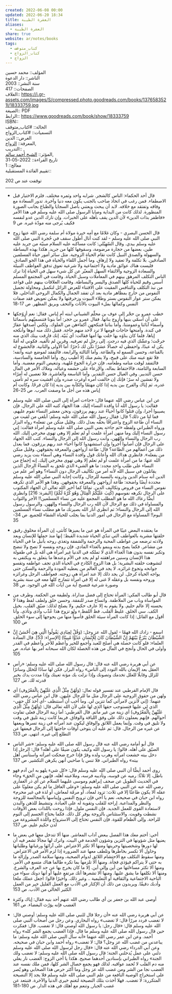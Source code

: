 ```yaml
---  
created: 2022-06-08 00:00  
updated: 2022-06-20 18:34  
title: العشرة الطيبة  
aliases:  
  - العشرة الطيبة  
share: true  
website: ar/notes/books  
tags:  
  - كتاب_متوقف  
  - كتاب_الزواج  
  - الزواج  
---  
```

  
  
  
المؤلف:: محمد حسين  
الناشر:: دار الدعوة  
سنة النشر:: 2003  
الصفحات:: 417  
الغلاف:: <https://i.gr-assets.com/images/S/compressed.photo.goodreads.com/books/1376583521l/18333759.jpg>  
الصيغة:: PDF  
الرابط:: <https://www.goodreads.com/book/show/18333759>  
ISBN::  
الحالة:: #كتاب_متوقف  
التسميات:: #كتاب_الزواج  
الغرض:: الدين  
المعرفة:: [الزواج](%D8%A7%D9%84%D8%B2%D9%88%D8%A7%D8%AC),  
التدريب:: ,  
المؤثر:: [الشيخ أحمد سالم](%D8%A7%D9%84%D8%B4%D9%8A%D8%AE%20%D8%A3%D8%AD%D9%85%D8%AF%20%D8%B3%D8%A7%D9%84%D9%85),  
تاريخ القراءة:: 2022-05-31  
معالج:: 1  
تقييم الفائدة المستقبلية::  
  
توقفت عند ص 202  
  
---  
  
- قال أحد الحكماء: الناس كالشجر. شرابه واحد وثمره مختلف. فلزم الاختيار قبل الاصطفاء. فمن رغب في اتخاذ صاحب بالجنب يكون معه دنيا وآخرة. تدور السعادة مع وفاقه وتفتقد مع خلافه. لابد أن يبحث ويعتني بأصل السجايا والطباع بجانب الصورة المنظورة. لذلك كانت من البداية وصايا الرسول صلى الله عليه وسلم في هذا الأمر «فاظفر بذات الدين» لأن الدين يقف بأهله على الخبرات. وإن تارك الدين عدو لنفسه فكيف يُرجى منه مودّة غيره. ص 9  
  
- قال الحسن البصري - وكان غلامًا مع أمه خيرة مولاة أم سلمة رضي الله عنها زوج النبي صلى الله عليه وسلم - لقد كنت أنال أطول سقف في حُجرة النبي صلى الله عليه وسلم بيدي. وقال السّهِيْلي: كانت مساكنه عليه السلام مبنيّة من جريد عليه طين، بعضها من حجارة مرضومة، وسقوفها كلها من جريد. هكذا بهذه البساطة والسهولة والصدق النبيل كانت تقام الحياة الزوجية. مثل سائر أمور حياة المسلمين الصادقين. بلا تكلفة ولا تعقيد ولا إرهاق. وما أجمل اللقاء والحياة في هذا الجو الصادق. فليست هناك عوائق مادية ولا اجتماعية ولا شرعية تعوق تدفق العواطف النبيلة والسعادة الزوجية والالتقاء السهل المعبّر عن كل شيء سهل في الحياة إذا ترك الناس التكلف المرهق بينهم في المعاملات وسبل الحياة. وقامت في المجتمع المسلم أسس وقيم للحياة كلها الصدق واليسر والبساطة. وقامت العلاقات بينهم على قواعد من نبذ التكلف والتنافس المقيت على الاقتناء للعرض الزائل لتكميل ومحاولة تجميل النفوس من خارج بمظاهر مادية بعد أن تفقد الجمال والكمال الروحي الداخلي. فلا يمكن ستر عوار النفوس بستر وطلاء البيوت وزخرفتها ولا يمكن تعويض فقد صفات النفس وكمالها بملء البيوت بالأثاث والتحف وبريق المظهر. ص 17-18  
  
- خطب عمرو بن حجْر إلى عوف بن محلّم الشيباني ابنته أم إياس. فقال: نعم أزوّجكها على أن أسمّي بنيها وأزوج بناتها. فقال عمرو بن حجر: أما بنونا فتنسميّهم بأسمائنا وأسماء آبائنا وعمومتنا، وأما بناتنا فننكحهن أكفاءهن من الملوك. ولكني أصدقها عقارً في كندة. وأمنحها حاجات قومها لا ترد لأحد منهم حاجة. فقبل ذلك منه أبوها وأنكحه إياها، فلما كان بناؤه بها خلت بها أمها فقالت: أي بُنيّة. إنك فارقت بيتك الذي منه خرجْت؛ وعشّكِ الذي فيه درجت. إلى رجلٍ لم تعرفيه. وقرين لم تألفيه. فكوني له أمَةّ يكن له عبدًا، واحفظي له خصالًا عشرًا تكن لك ذُخرًا: أما الأولى والثانية. فالخشوع له بالقناعة، وحسن السمع له والطاعة. وأما الثالثة والرابعة، فالتفقد لموضع عينه وأنفه؛ فلا تقع عينه منك على قبيح، ولا يشم منك إلا أطيب ريح. وأما الخامسة والسادسة، فالتفقد لوقت منامه وطعامه، فإن حرارة الجوع مُلهبة، وتنغيص النوم مغضبة. وأما السابعة والثامنة، فالاحتفاظ بماله، والإرعاء على حشمه وعياله، وملاك الأمر في المال حسن التدبير. وفي العيال حسن التقدير. وأما التاسعة والعاشرة. فلا تعصين له أمرًاء ولا تفشين له سرً؛ فإنك إن خالفت أمره أوغرت صدره وإن أفشيت سره لم تأمني غدره، ثم إياك والفرح بين يديه إذا كان مهتمًا والكآبة بين يديه إذا كان فرحًا. وكانت أم إياس هذه من أجل ما وصفت العرب. ص 25-26  
  
- عن ابن عباس رضي الله عنهما قال: «جاءت امرأة إلى النبي صلى الله عليه وسلم فقالت: يا رسول الله أنا وافدة النساء إليك. هذا الجهاد كتبه الله على الرجال. فإن يصيبوا أجرا، وإن قتلوا كانوا أحياءً عند ربهم يرزقون، ونحن معشر النساء نقوم عليهم، فما لنا من ذلك؟ قال: فقال رسول الله صلى الله عليه وسلم: أبلغي من لقيت من النساء أن طاعة الزوج واعترافًا بحقّه بعدل ذلك. وقليل منكن من تفعله» رواه البزار ورواه الطبراني ولفظه «ثم جاءته يعني النبي صلى الله عليه وسلم امرأة فقالت: إني رسول النساء إليك وما منهن امرأة علمت أو لم تعلم إلا وهي تهوى مخرجي إليك. الله رب الرجال والنساء وإلهُهن، وأنت رسول الله إلى الرجال والنساء. كتب الله الجهاد على الرجال فإن أصابوا أجروا وإن استشهدوا كانوا أحياء عند ربهم يرزقون. فما يعدل ذلك من أعمالهم من الطاعة؟ قال: طاعة أزواجهن والمعرفة بحقوقهن. وقليل منكن من يفعله». فانظري هداك الله وأعانك قول وافدة النساء وهي أسماء بنت يزيد رضي الله عنها: ما من امرأة علمت أو لم تعلم إلا وهي تهوى مخرجي إليك. إنه إجماع من النساء على طلب واحد محدد: ما هو الشيء الذي تلحق به النساءٌ الرجال الذين يقاتلون في سبيل الله لأنه أمر من تكاليف الرجال دون النساء؟ وهو أمر علم من الدين أنه سنام الدين وذروته بالنسبة للرجال. وكانت إجابة النبي صلى الله عليه وسلم محددة أيضًا واضحة: طاعة أزواجهن والمعرفة بحقوقهن. وهذا هو الأمر الذي تكرهه نفوس النساء من فروض وتكاليف الدين. تمامًا كما أخبر الله تعالى أن الجهاد المكتوب على الرجال تكرهه نفوسهم (كُتِبَ عَلَيْكُمُ الْقِتَالُ وَهُوَ كُرْهٌ لَكُمْ) [البقرة: 216] وانظري أيضًّا رعاك الله ما هو المطلب المجمع عليه من نساء المسلمين!! الأجر والثواب والمساواة في ذلك مع الرجال لأن الله رب الرجال والنساء وإلههن. والرسول رسول الله إلى الرجال والنساء؛ ثم انظري أنار الله بصيرتك ما هو مطلب نساء المسلمين اليوم!! المساواة مع الرجال في أمور الدنيا بما يجلب للحياة الشقاء للجميع. ص 34-35  
  
- ما يعتقده البعض عيبًا في المرأة هو عين ما يميزها كأنثى، إن المرأة مخلوق رقيق خلقتها مشربة بالعواطف التي تندّي الحياة شديدة القيظ؛ إنها منذ حملها للإنسان وبعد ولادته ترضعه من عواطف المحبة والرحمة والشفقة وتغذي روحه بأنبل ما في الحياة من مشاعر. فكما يصح بدنه وينمو بالغذاء المادي. فإن روحه ونفسه لا تصح ولا تنضج وتكبر نفسه بدون هذا الغذاء الذي لا تملكه في الدنيا غير امرأة هي أمّه بل في طفولة هذا الإنسان وسنين مراهقته لو لم يجد في الأم وعندها ما يتعلق به ويكتفي به لتشوهت خلقته البشرية؛ بل هذا الزوج الكادح في الحياة الذي تجف عواطفه وتقسو جوانحه وتجوع غرائزه. لا يجد في العالم من يعطيه المودة والرحمة والسكن حتى يواجه الحياة كرجل. لن يجد ذلك إلا عند امرأة هي زوجته. فعواطف الرجل وغرائزه وروحه ونفسه بل وعقله لا غنى له إلا في امرأة تتمازج كلها معه في سنة بشرية وصورة شرعية فتصبح آية من آيات الله في الوجود. ص 38  
  
- قال أبو طالب المكي: المرأة تحتاج إلى فضل مداراة. ولطيفة من الحكمة. وطرف من المواساة وباب من الملاطفة. واتساع صدر للنفقة. وحسن خلق ولطف لفظ وهذا لا يحسنه إلا عالم حليم. ولا يقوم به إلا عارف حكيم. ولا يصلح لذلك: ضيّق القلب. بخيل الكف. سي الخلق. غليظ القلب. فظ اللفظ.ء ولو تزوج هذا عُذّب وآذى وتأذى. وأنا أقول مع القائل: إذا كانت المرأة سيئة الخلق فأسوأً منها من يحوجها إلى سوء الخلق. ص 100  
  
- اسمع - زادك الله فهمًا - لقول الله عز وجل: (وَقُلْ لِعِبَادِي يَقُولُوا الَّتِي هِيَ أَحْسَنُ إِنَّ الشَّيْطَانَ يَنْزَغُ بَيْنَهُمْ إِنَّ الشَّيْطَانَ كَانَ لِلْإِنْسَانِ عَدُوًّا مُبِينًا) [الإسراء: 53]. قال السادة العلماء: فلو كانت خصلة هي أصلح للعبد وأجمع للخير وأعظم للأجر وأعظم في القدر وأولى في الحال وأنجح في المآل من هذه الخصلة لكان الله سبحانه أمر بها عباده. ص 105  
  
- عن أبي هريرة رضي الله عنه قال: قال رسول الله صلى الله عليه وسلم: «رأس العقل بعد الإيمان بالله التودد إلى الناس» رواه البزار. فكن لها سادًا للخلل وساترًا للزلل وقابلًا للعلل تخدمك وتصونك وإذا نزلت بك مؤنة تعينك وإذا مددت يدك بخير قدرته لك. ص 127  
  
- قال الإمام القرطبي عند تفسير قوله تعال: (وَلَهُنَّ مِثْلُ الَّذِي عَلَيْهِنَّ بِالْمَعْرُوفِ) أي ولهن من حقوق الزوجية على الرجال مثل ما للرجال عليهن. قال ابن عباس رضي الله عنهما: (إني لأتزين لامرأتي كما تتزين لي. وما أحب أن أستنظف -أي آخذ كل حقي- الذي لي عليها فتستوجب حقها الذي لها علي لأن الله تعالى قال: (وَلَهُنَّ مِثْلُ الَّذِي عَلَيْهِنَّ بِالْمَعْرُوفِ) أي زينة من غير مأثم. قال القرطبي: أما زينة الرجال فعلى تفاوت أحوالهم. فإنهم يعملون ذلك على وفق اللياقة والوفاق. فربما كانت زينة تليق في وقت ولا تليق في وقت. وإنما يعمل اللائق والوفاق ليكون عند امرأته في زينة تسرها ويعفها عن غيره من الرجال. قال: ثم عليه أن يتوخى أوقات حاجتها إلى الرجال فيعفها عن التطلع إلى غيره. انتهى. ص 133  
  
- قال أبو أمامة رضي الله عنه قال رسول الله صلى الله عليه وسلم: «شر الناس الضيّق على أهله. قالوا: يا رسول الله وكيف يكون ضيقًا على أهله؟ قال: الرجل إذا دخل بيته خشعت امرأته وهرب ولده وفرّ فإذا خرج ضحكت امرأته واستأنس أهل بيته» رواه الطبراني. فلا تنس يا صاحبي أنهن يكرهن التكشير. ص 137  
  
- روى أحمد أيضًّا أن النبي صلى الله عليه وسلم قال: «كل شيء يلهو به ابن آدم فهو باطل، إلا ثلاثًا: رميه عن قوسه، وتأديبه فرسه، وملاعبته أهله، فإنهن من الحق» وجاء في الحديث الطويل عن صحف إبراهيم وموسى عليهما السلام عن أي ذر الغفاري رضي الله عنه عن النبي صلى الله عليه وسلم: «وعلى العاقل ما لم يكن مغلوبًا على عقله ألا يكون ظاعنًا إلا في ثلاث: تزود لمعاد، أو مرمّة لمعاش، أو لذة في غير محرم» رواه ابن حبان في صحيحه، نعم يا أخي فإن ترويح النفس وإيناسها بالمجالسة للزوجة والنظر والمداعبة. إراحة للقلب وتقوية له على العبادة. وتنشيط للذهن والبدن لاستعادة القوى للعمل الجديد. فإن النفس ملول. فإذا روحت باللذات بعض الأوقات نشطت وقويت. والاستئناس بالزوجة يوفر كل ذلك. فكما يحتاج الجسم إلى النوم للراحة. وإلى الطعام للقوة. فإن النفس تحتاج إلى الاسترواح واللذة المشروعة من لدن حكيم عليم. ص 137  
  
- أخي: أختم معك هذا الفصل ببعض آداب المعاشر. منها ألا تتدخل معها في بعض ما يعنيها مثل شؤونها في التزين وشؤون الخدمة في البيت. واترك لها مجالًا تشعر فيه أن لها دورها وشخصيتها وحريتها ومنها ألا تكثر الاعتراض على آرائها ورغباتها وطلباتها وحاول ألا تكسر بخاطرها وتلطف معها عند الضرورة إذا لزم الأمر في الاعتراض. ومنها سقوط التكلف مع الاحتشام اللائق لدوام الصحبة، ومنها سلامة الصدر وإزالة ما به حتى لا يتراكم فيؤذي فجأة. ومنها ألا تلزمها بما تكره طالما هناك متسع في الأمر. ومنها ألا تكثر مساءلتها من أين وإلى أين. إلا ما كان يخرج بها عن حد العرف والشرع. ومنها ألا تكلفها ما يشق عليها. ومنها ألا تشعرها أنك مرتفع عليها أو أنها دونك سواء من الناحية الاجتماعية والثقافية أو التعليمية .. وغير ذلك. وأخيرًا قالوا: اجعل عملك ملحا وأدبك دقيقًا. ويربدون من ذلك أن الإكثار في الأدب مع العمل القليل خير من العمل الكثير الخالي من الأدب. ص 153  
  
- أوصى عبد الله بن جعفر بن أي طالب رضي الله عنهم أحد بنيه فقال: إياك وكثرة الغضب فإنه يوَرْث البغضاء. ص 161  
  
- عن أبي هريرة رضي الله عنه «أن رجلا قال للنبي صلى الله عليه وسلم: أوصني قال: لا تغضب فردد مررًا قال: لا تغضب» رواه البخاري. وعن رجل من أصحاب النبي صلى  
  الله عليه وسلم قال: «قال رجل: يا رسول الله أوصني قال: لا تغضب. قال: ففكرت حين قال رسول الله صلى الله عليه وسلم ما قال. فإذا الغضب يجمع الشر كله» رواه أحمد. وعن ابن عمر رضي الله عنهما «أنه سأل النبي صلى الله عليه وسلم: ما يباعدني من غضب الله عز وجل؟ قال: لا تغضب» رواه أحمد وابن حبان في صحيحه. وعن أبي الدرداء رضي الله عنه قال: «قال رجل لرسول الله صلى الله عليه وسلم دلني على عمل يُدخلني الجنة؛ قال رسول الله صلى الله عليه وسلم: لا تغضب ولك الجنة» رواه الطبراني بإسنادين أحدهما صحيح. هكذا يا أخي الزوج: الغضب نار يغلي منه دم القلب لا تُحمد عواقبه. لذلك فهو يجمع خصال الشر كلها، فمن ملك نفسه عند الغضب نجا من الشر ومن غضب الله عز وجل وما أكثر حرص هذا الصحابي وهو يّصر على استخراج الوصية النافعة من علم النبي صلى الله عليه وسلم فلا يجد إلا النصيحة المتكررة: لا تغضب. فهلا أخذت بتلك النصيحة لتغنم خيري الدنيا والآخرة. فتبتعد عن غضب الجبار, وتنعم مع أهلك في هذه الدار. ص 180-181  
